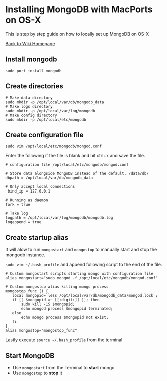 # Installing MongoDB with MacPorts on OS-X 

This is step by step guide on how to locally set up MongoDB on OS-X

[Back to Wiki Homepage](Home.md)

## Install mongodb
```
sudo port install mongodb
```

## Create directories
```
# Make data directory
sudo mkdir -p /opt/local/var/db/mongodb_data
# Make logs directory
sudo mkdir -p /opt/local/var/log/mongodb
# Make config directory
sudo mkdir -p /opt/local/etc/mongodb
```

## Create configuration file
```
sudo vim /opt/local/etc/mongodb/mongod.conf
```

Enter the following if the file is blank and hit ctrl+x and save the file.

```
# configuration file /opt/local/etc/mongodb/mongod.conf

# Store data alongside MongoDB instead of the default, /data/db/
dbpath = /opt/local/var/db/mongodb_data

# Only accept local connections
 bind_ip = 127.0.0.1

# Running as daemon
fork = true

# Take log
logpath = /opt/local/var/log/mongodb/mongodb.log
logappend = true
```

## Create startup alias 

It will alow to run `mongostart` and `mongostop` to manually start and stop the mongodb instance.

`sudo vim ~/.bash_profile` and append following script to the end of the file.

```
# Custom mongostart scripts starting mongo with configuration file
alias mongostart="sudo mongod -f /opt/local/etc/mongodb/mongod.conf"

# Custom mongostop alias killing mongo process
mongostop_func () {
   local mongopid=`less /opt/local/var/db/mongodb_data/mongod.lock`;
   if [[ $mongopid =~ [[:digit:]] ]]; then
       sudo kill -15 $mongopid;
       echo mongod process $mongopid terminated;
   else
       echo mongo process $mongopid not exist;
   fi
}
alias mongostop="mongostop_func"
```

Lastly execute `source ~/.bash_profile` from the terminal


## Start MongoDB 

 - Use `mongostart` from the Terminal to **start** mongo 
 - Use `mongostop` to **stop** it

